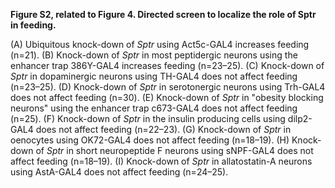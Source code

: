 **Figure S2, related to Figure 4. Directed screen to localize the role of Sptr in feeding.**

(A) Ubiquitous knock-down of *Sptr* using Act5c-GAL4 increases feeding (n=21).
(B) Knock-down of *Sptr* in most peptidergic neurons using the enhancer trap 386Y-GAL4 increases feeding (n=23–25).
(C) Knock-down of *Sptr* in dopaminergic neurons using TH-GAL4 does not affect feeding (n=23–25).
(D) Knock-down of *Sptr* in serotonergic neurons using Trh-GAL4 does not affect feeding (n=30).
(E) Knock-down of *Sptr* in "obesity blocking neurons" using the enhancer trap c673-GAL4 does not affect feeding (n=25).
(F) Knock-down of *Sptr* in the insulin producing cells using dilp2-GAL4 does not affect feeding (n=22–23).
(G) Knock-down of *Sptr* in oenocytes using OK72-GAL4 does not affect feeding (n=18–19).
(H) Knock-down of *Sptr* in short neuropeptide F neurons using sNPF-GAL4 does not affect feeding (n=18–19).
(I) Knock-down of *Sptr* in allatostatin-A neurons using AstA-GAL4 does not affect feeding (n=24–25).

